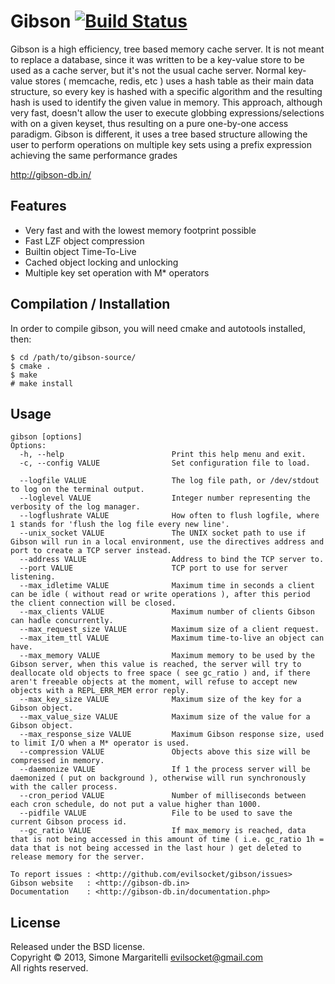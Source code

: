 Gibson [![Build Status](https://secure.travis-ci.org/evilsocket/gibson.png)](http://travis-ci.org/evilsocket/gibson)
===

Gibson is a high efficiency, tree based memory cache server. It is not meant to replace a database, since it was written to be a key-value store to be used as a cache server, but it's not the usual cache server.
Normal key-value stores ( memcache, redis, etc ) uses a hash table as their main data structure, so every key is hashed with a specific algorithm and the resulting hash is used to identify the given value in memory. This approach, although very fast, doesn't allow the user to execute globbing expressions/selections with on a given keyset, thus resulting on a pure one-by-one access paradigm.
Gibson is different, it uses a tree based structure allowing the user to perform operations on multiple key sets using a prefix expression achieving the same performance grades

<http://gibson-db.in/>  

Features
---
* Very fast and with the lowest memory footprint possible
* Fast LZF object compression
* Builtin object Time-To-Live
* Cached object locking and unlocking
* Multiple key set operation with M* operators 


Compilation / Installation
---
In order to compile gibson, you will need cmake and autotools installed, then:

    $ cd /path/to/gibson-source/
    $ cmake .
    $ make
    # make install


Usage
---

    gibson [options]
    Options:
      -h, --help                        Print this help menu and exit.
      -c, --config VALUE                Set configuration file to load.
    
      --logfile VALUE                   The log file path, or /dev/stdout to log on the terminal output.
      --loglevel VALUE                  Integer number representing the verbosity of the log manager.
      --logflushrate VALUE              How often to flush logfile, where 1 stands for 'flush the log file every new line'.
      --unix_socket VALUE               The UNIX socket path to use if Gibson will run in a local environment, use the directives address and port to create a TCP server instead.
      --address VALUE                   Address to bind the TCP server to.
      --port VALUE                      TCP port to use for server listening.
      --max_idletime VALUE              Maximum time in seconds a client can be idle ( without read or write operations ), after this period the client connection will be closed.
      --max_clients VALUE               Maximum number of clients Gibson can hadle concurrently.
      --max_request_size VALUE          Maximum size of a client request.
      --max_item_ttl VALUE              Maximum time-to-live an object can have.
      --max_memory VALUE                Maximum memory to be used by the Gibson server, when this value is reached, the server will try to deallocate old objects to free space ( see gc_ratio ) and, if there aren't freeable objects at the moment, will refuse to accept new objects with a REPL_ERR_MEM error reply.
      --max_key_size VALUE              Maximum size of the key for a Gibson object.
      --max_value_size VALUE            Maximum size of the value for a Gibson object.
      --max_response_size VALUE         Maximum Gibson response size, used to limit I/O when a M* operator is used.
      --compression VALUE               Objects above this size will be compressed in memory.
      --daemonize VALUE                 If 1 the process server will be daemonized ( put on background ), otherwise will run synchronously with the caller process.
      --cron_period VALUE               Number of milliseconds between each cron schedule, do not put a value higher than 1000.
      --pidfile VALUE                   File to be used to save the current Gibson process id.
      --gc_ratio VALUE                  If max_memory is reached, data that is not being accessed in this amount of time ( i.e. gc_ratio 1h = data that is not being accessed in the last hour ) get deleted to release memory for the server.

    To report issues : <http://github.com/evilsocket/gibson/issues>
    Gibson website   : <http://gibson-db.in>
    Documentation    : <http://gibson-db.in/documentation.php>

License
---

Released under the BSD license.  
Copyright &copy; 2013, Simone Margaritelli <evilsocket@gmail.com>  
All rights reserved.

